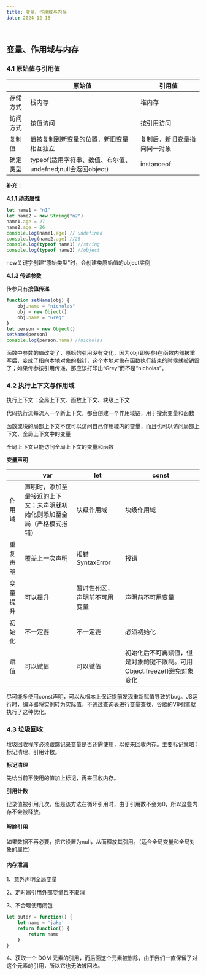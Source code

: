 ```yaml
---
title: 变量、作用域与内存
date: 2024-12-15

---
```


## 变量、作用域与内存

### 4.1  原始值与引用值

|          | 原始值                                                      | 引用值                       |
| -------- | ----------------------------------------------------------- | ---------------------------- |
| 存储方式 | 栈内存                                                      | 堆内存                       |
| 访问方式 | 按值访问                                                    | 按引用访问                   |
| 复制值   | 值被复制到新变量的位置，新旧变量相互独立                    | 复制后，新旧变量指向同一对象 |
| 确定类型 | typeof(适用字符串、数值、布尔值、undefned;null会返回object) | instanceof                   |

**补充：**

**4.1.1 动态属性**

```js
let name1 = "n1"
let name2 = new String("n2")
name1.age = 27
name2.age = 26
console.log(name1.age) // undefined
console.log(name2.age) //26
console.log(typeof name1) //string
console.log(typeof name2) //object
```

new关键字创建“原始类型”时，会创建类原始值的object实例

**4.1.3 传递参数**

传参只有**按值传递**

```js
function setName(obj) {
    obj.name = "nicholas"
    obj = new Object()
    obj.name = "Greg"
}
let person = new Object()
setName(person)
console.log(person.name) //nicholas
```

函数中参数的值改变了，原始的引用没有变化，因为obj(即传参)在函数内部被重写后，变成了指向本地对象的指针，这个本地对象在函数执行结束的时候就被销毁了；如果传参按引用传递，那应该打印出“Grey”而不是“nicholas”。



### 4.2  执行上下文与作用域

执行上下文：全局上下文、函数上下文、块级上下文

代码执行流每流入一个新上下文，都会创建一个作用域链，用于搜索变量和函数

函数或块的局部上下文不仅可以访问自己作用域内的变量，而且也可以访问局部上下文、全局上下文中的变量

全局上下文只能访问全局上下文的变量和函数

**变量声明**

|          | var                                                          | let                          | const                                                        |
| -------- | ------------------------------------------------------------ | ---------------------------- | ------------------------------------------------------------ |
| 作用域   | 声明时，添加至最接近的上下文；未声明就初始化则添加至全局（严格模式报错） | 块级作用域                   | 块级作用域                                                   |
| 重复声明 | 覆盖上一次声明                                               | 报错SyntaxError              | 报错                                                         |
| 变量提升 | 可以提升                                                     | 暂时性死区，声明前不可用变量 | 声明前不可用变量                                             |
| 初始化   | 不一定要                                                     | 不一定要                     | 必须初始化                                                   |
| 赋值     | 可以赋值                                                     | 可以赋值                     | 初始化后不可再赋值，但是对象的键不限制。可用Object.freeze()避免对象变化 |

尽可能多使用const声明，可以从根本上保证提前发现重新赋值导致的bug。JS运行时，编译器将实例转为实际值，不通过查询表进行变量查找，谷歌的V8引擎就执行了这种优化。



### 4.3  垃圾回收

垃圾回收程序必须跟踪记录变量是否还需使用，以便来回收内存。主要标记策略：标记清理、引用计数。

**标记清理**

先给当前不使用的值加上标记，再来回收内存。

**引用计数**

记录值被引用几次。但是该方法在循环引用时，由于引用数不会为0，所以这些内存不会被释放。

#### 解除引用

如果数据不再必要，把它设置为null，从而释放其引用。（适合全局变量和全局对象的属性）

#### 内存泄漏

1、意外声明全局变量

2、定时器引用外部变量且不取消

3、不合理使用闭包

```js
let outer = function() {
    let name = 'jake'
    return function() {
        return name
    }
}
```

4、获取一个 DOM 元素的引用，而后面这个元素被删除，由于我们一直保留了对这个元素的引用，所以它也无法被回收。

